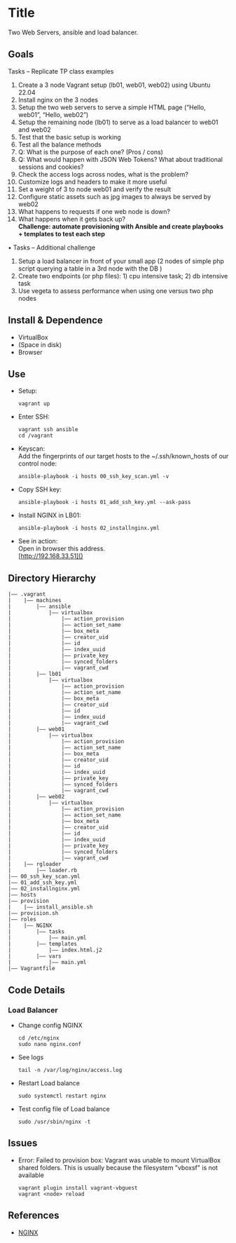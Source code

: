 Title
===
Two Web Servers, ansible and load balancer.
## Goals
Tasks – Replicate TP class examples
1. Create a 3 node Vagrant setup (lb01, web01, web02) using Ubuntu 22.04
1. Install nginx on the 3 nodes
2. Setup the two web servers to serve a simple HTML page (“Hello, web01”, “Hello, web02”)
3. Setup the remaining node (lb01) to serve as a load balancer to web01 and web02
4. Test that the basic setup is working
5. Test all the balance methods
1. Q: What is the purpose of each one? (Pros / cons)
2. Q: What would happen with JSON Web Tokens? What about traditional sessions and cookies?
6. Check the access logs across nodes, what is the problem?
1. Customize logs and headers to make it more useful
7. Set a weight of 3 to node web01 and verify the result
8. Configure static assets such as jpg images to always be served by web02
9. What happens to requests if one web node is down?
1. What happens when it gets back up?
<br><b>Challenge: automate provisioning with Ansible and create playbooks + templates to test each step</b>

• Tasks – Additional challenge
1. Setup a load balancer in front of your small app (2 nodes of simple php
script querying a table in a 3rd node with the DB )
1. Create two endpoints (or php files): 1) cpu intensive task; 2) db intensive task
2. Use vegeta to assess performance when using one versus two php nodes
## Install & Dependence
- VirtualBox
- (Space in disk)
- Browser


## Use
- Setup:
  ```
  vagrant up
  ```
- Enter SSH:
  ```
  vagrant ssh ansible
  cd /vagrant
  ```
- Keyscan:
  <br>Add the fingerprints of our target hosts to the ~/.ssh/known_hosts of our control node:
  ```
  ansible-playbook -i hosts 00_ssh_key_scan.yml -v
  ```
- Copy SSH key:
  ```
  ansible-playbook -i hosts 01_add_ssh_key.yml --ask-pass
  ```
- Install NGINX in LB01:
  ```
  ansible-playbook -i hosts 02_installnginx.yml
  ```
- See in action:<br>
Open in browser this address.<br>
  [http://192.168.33.51]()
  


## Directory Hierarchy
```
|—— .vagrant
|    |—— machines
|        |—— ansible
|            |—— virtualbox
|                |—— action_provision
|                |—— action_set_name
|                |—— box_meta
|                |—— creator_uid
|                |—— id
|                |—— index_uuid
|                |—— private_key
|                |—— synced_folders
|                |—— vagrant_cwd
|        |—— lb01
|            |—— virtualbox
|                |—— action_provision
|                |—— action_set_name
|                |—— box_meta
|                |—— creator_uid
|                |—— id
|                |—— index_uuid
|                |—— vagrant_cwd
|        |—— web01
|            |—— virtualbox
|                |—— action_provision
|                |—— action_set_name
|                |—— box_meta
|                |—— creator_uid
|                |—— id
|                |—— index_uuid
|                |—— private_key
|                |—— synced_folders
|                |—— vagrant_cwd
|        |—— web02
|            |—— virtualbox
|                |—— action_provision
|                |—— action_set_name
|                |—— box_meta
|                |—— creator_uid
|                |—— id
|                |—— index_uuid
|                |—— private_key
|                |—— synced_folders
|                |—— vagrant_cwd
|    |—— rgloader
|        |—— loader.rb
|—— 00_ssh_key_scan.yml
|—— 01_add_ssh_key.yml
|—— 02_installnginx.yml
|—— hosts
|—— provision
|    |—— install_ansible.sh
|—— provision.sh
|—— roles
|    |—— NGINX
|        |—— tasks
|            |—— main.yml
|        |—— templates
|            |—— index.html.j2
|        |—— vars
|            |—— main.yml
|—— Vagrantfile
```
## Code Details
### Load Balancer
- Change config NGINX
  ```
  cd /etc/nginx
  sudo nano nginx.conf
  ```

- See logs
  ```
  tail -n /var/log/nginx/access.log
  ```
- Restart Load balance
  ```
  sudo systemctl restart nginx
  ```
- Test config file of Load balance
  ```
  sudo /usr/sbin/nginx -t
  ```

## Issues
- Error: Failed to provision box: Vagrant was unable to mount VirtualBox shared folders. This is usually
because the filesystem "vboxsf" is not available
  ```
  vagrant plugin install vagrant-vbguest
  vagrant <node> reload
  ```
## References

- [NGINX](https://docs.nginx.com/)
  
